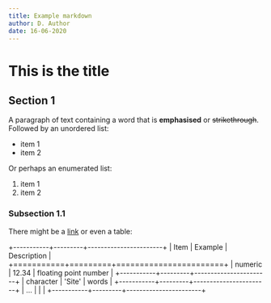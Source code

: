 ```yaml
---
title: Example markdown
author: D. Author
date: 16-06-2020
---
```


This is the title
=====================

## Section 1

A paragraph of text containing a word that is **emphasised** or ~~strikethrough~~.
Followed by an unordered list: 

- item 1
- item 2

Or perhaps an enumerated list:

1. item 1
2. item 2

### Subsection 1.1

There might be a [link](https://www.markdownguide.org/) or even a table:

+-----------+---------+-----------------------+
| Item      | Example | Description           |
+===========+=========+=======================+
| numeric   | 12.34   | floating point number |
+-----------+---------+-----------------------+
| character | 'Site'  | words                 |
+-----------+---------+-----------------------+
| ...       |         |                       |
+-----------+---------+-----------------------+
